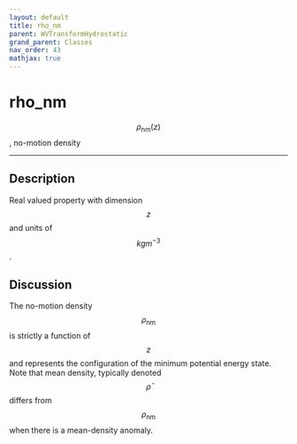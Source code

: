 ```yaml
---
layout: default
title: rho_nm
parent: WVTransformHydrostatic
grand_parent: Classes
nav_order: 43
mathjax: true
---
```


#  rho_nm

$$\rho_\textrm{nm}(z)$$, no-motion density


---

## Description
Real valued property with dimension $$z$$ and units of $$kg m^{-3}$$.

## Discussion

The no-motion density $$\rho_\textrm{nm}$$ is strictly a function of $$z$$ and represents the configuration of the minimum potential energy state. Note that mean density, typically denoted $$\bar{\rho}$$ differs from $$\rho_\textrm{nm}$$ when there is a mean-density anomaly.

